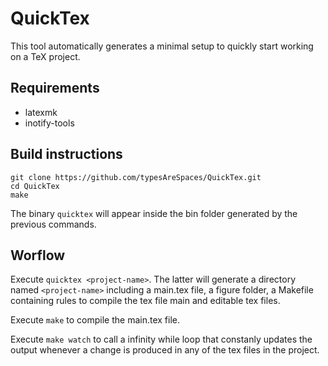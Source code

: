 # QuickTex

This tool automatically generates a minimal 
setup to quickly start working on a TeX project.

## Requirements

- latexmk
- inotify-tools

## Build instructions

```
git clone https://github.com/typesAreSpaces/QuickTex.git
cd QuickTex
make
```

The binary `quicktex` will appear inside the bin folder
generated by the previous commands.

## Worflow

Execute `quicktex <project-name>`. The latter will generate
a directory named `<project-name>` including a main.tex
file, a figure folder, a Makefile containing rules to compile
the tex file main and editable tex files.

Execute `make` to compile the main.tex file.

Execute `make watch` to call a infinity while loop that
constanly updates the output whenever a change is produced
in any of the tex files in the project.
 

